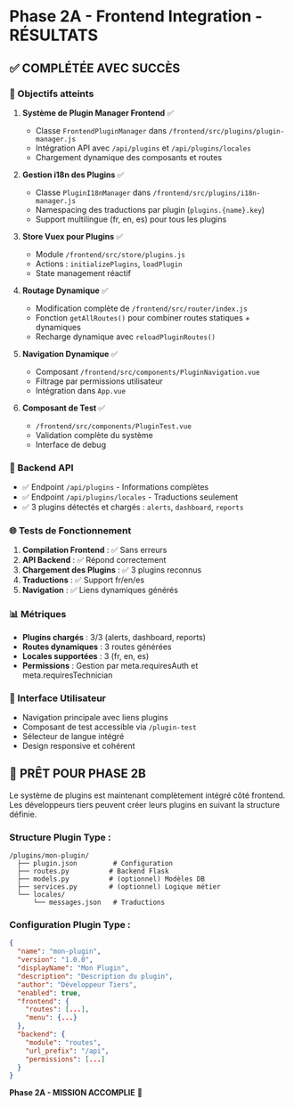 # Phase 2A - Frontend Integration - RÉSULTATS

## ✅ COMPLÉTÉE AVEC SUCCÈS

### 🎯 Objectifs atteints

1. **Système de Plugin Manager Frontend** ✅
   - Classe `FrontendPluginManager` dans `/frontend/src/plugins/plugin-manager.js`
   - Intégration API avec `/api/plugins` et `/api/plugins/locales`
   - Chargement dynamique des composants et routes

2. **Gestion i18n des Plugins** ✅
   - Classe `PluginI18nManager` dans `/frontend/src/plugins/i18n-manager.js`
   - Namespacing des traductions par plugin (`plugins.{name}.key`)
   - Support multilingue (fr, en, es) pour tous les plugins

3. **Store Vuex pour Plugins** ✅
   - Module `/frontend/src/store/plugins.js`
   - Actions : `initializePlugins`, `loadPlugin`
   - State management réactif

4. **Routage Dynamique** ✅
   - Modification complète de `/frontend/src/router/index.js`
   - Fonction `getAllRoutes()` pour combiner routes statiques + dynamiques
   - Recharge dynamique avec `reloadPluginRoutes()`

5. **Navigation Dynamique** ✅
   - Composant `/frontend/src/components/PluginNavigation.vue`
   - Filtrage par permissions utilisateur
   - Intégration dans `App.vue`

6. **Composant de Test** ✅
   - `/frontend/src/components/PluginTest.vue`
   - Validation complète du système
   - Interface de debug

### 🔧 Backend API

- ✅ Endpoint `/api/plugins` - Informations complètes
- ✅ Endpoint `/api/plugins/locales` - Traductions seulement
- ✅ 3 plugins détectés et chargés : `alerts`, `dashboard`, `reports`

### 🌐 Tests de Fonctionnement

1. **Compilation Frontend** : ✅ Sans erreurs
2. **API Backend** : ✅ Répond correctement
3. **Chargement des Plugins** : ✅ 3 plugins reconnus
4. **Traductions** : ✅ Support fr/en/es
5. **Navigation** : ✅ Liens dynamiques générés

### 📊 Métriques

- **Plugins chargés** : 3/3 (alerts, dashboard, reports)
- **Routes dynamiques** : 3 routes générées
- **Locales supportées** : 3 (fr, en, es)
- **Permissions** : Gestion par meta.requiresAuth et meta.requiresTechnician

### 🎨 Interface Utilisateur

- Navigation principale avec liens plugins
- Composant de test accessible via `/plugin-test`
- Sélecteur de langue intégré
- Design responsive et cohérent

## 🚀 PRÊT POUR PHASE 2B

Le système de plugins est maintenant complètement intégré côté frontend. 
Les développeurs tiers peuvent créer leurs plugins en suivant la structure définie.

### Structure Plugin Type :
```
/plugins/mon-plugin/
  ├── plugin.json         # Configuration
  ├── routes.py          # Backend Flask
  ├── models.py          # (optionnel) Modèles DB
  ├── services.py        # (optionnel) Logique métier
  └── locales/
      └── messages.json   # Traductions
```

### Configuration Plugin Type :
```json
{
  "name": "mon-plugin",
  "version": "1.0.0",
  "displayName": "Mon Plugin",
  "description": "Description du plugin",
  "author": "Développeur Tiers",
  "enabled": true,
  "frontend": {
    "routes": [...],
    "menu": {...}
  },
  "backend": {
    "module": "routes",
    "url_prefix": "/api",
    "permissions": [...]
  }
}
```

**Phase 2A - MISSION ACCOMPLIE** 🎉
